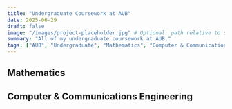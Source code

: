 ```yaml
---
title: "Undergraduate Coursework at AUB"
date: 2025-06-29
draft: false
image: "/images/project-placeholder.jpg" # Optional: path relative to static folder e.g. static/images/project-placeholder.jpg
summary: "All of my undergraduate coursework at AUB."
tags: ["AUB", "Undergraduate", "Mathematics", "Computer & Communications Engineering"]
---
```


## Mathematics



## Computer & Communications Engineering
